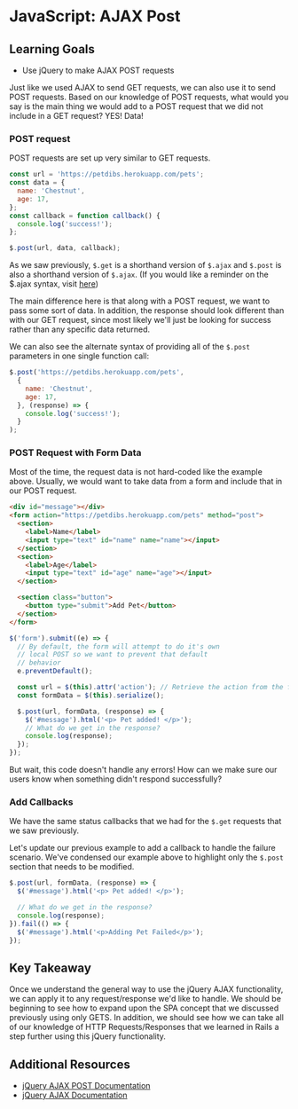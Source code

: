 # JavaScript: AJAX Post

## Learning Goals
- Use jQuery to make AJAX POST requests

Just like we used AJAX to send GET requests, we can also use it to send POST requests. Based on our knowledge of POST requests, what would you say is the main thing we would add to a POST request that we did not include in a GET request? YES! Data!

### POST request
POST requests are set up very similar to GET requests.
```javascript
const url = 'https://petdibs.herokuapp.com/pets';
const data = {
  name: 'Chestnut',
  age: 17,
};
const callback = function callback() {
  console.log('success!');
};

$.post(url, data, callback);
```

As we saw previously, `$.get` is a shorthand version of `$.ajax` and `$.post` is also a shorthand version of `$.ajax`. (If you would like a reminder on the $.ajax syntax, visit [here](http://api.jquery.com/jquery.ajax/))

The main difference here is that along with a POST request, we want to pass some sort of data. In addition, the response should look different than with our GET request, since most likely we'll just be looking for success rather than any specific data returned.

We can also see the alternate syntax of providing all of the `$.post` parameters in one single function call:
```javascript
$.post('https://petdibs.herokuapp.com/pets',
  {
    name: 'Chestnut',
    age: 17,
  }, (response) => {
    console.log('success!');
  }
);
```
### POST Request with Form Data
Most of the time, the request data is not hard-coded like the example above. Usually, we would want to take data from a form and include that in our POST request.

```html
<div id="message"></div>
<form action="https://petdibs.herokuapp.com/pets" method="post">
  <section>
    <label>Name</label>
    <input type="text" id="name" name="name"></input>
  </section>
  <section>
    <label>Age</label>
    <input type="text" id="age" name="age"></input>
  </section>

  <section class="button">
    <button type="submit">Add Pet</button>
  </section>
</form>
```

```javascript
$('form').submit((e) => {
  // By default, the form will attempt to do it's own
  // local POST so we want to prevent that default
  // behavior
  e.preventDefault();

  const url = $(this).attr('action'); // Retrieve the action from the form
  const formData = $(this).serialize();

  $.post(url, formData, (response) => {
    $('#message').html('<p> Pet added! </p>');
    // What do we get in the response?
    console.log(response);
  });
});
```

But wait, this code doesn't handle any errors! How can we make sure our users know when something didn't respond successfully?

### Add Callbacks
We have the same status callbacks that we had for the `$.get` requests that we saw previously.

Let's update our previous example to add a callback to handle the failure scenario. We've condensed our example above to highlight only the `$.post` section that needs to be modified.
```javascript
$.post(url, formData, (response) => {
  $('#message').html('<p> Pet added! </p>');

  // What do we get in the response?
  console.log(response);
}).fail(() => {
  $('#message').html('<p>Adding Pet Failed</p>');
});
```

## Key Takeaway
Once we understand the general way to use the jQuery AJAX functionality, we can apply it to any request/response we'd like to handle. We should be beginning to see how to expand upon the SPA concept that we discussed previously using only GETS. In addition, we should see how we can take all of our knowledge of HTTP Requests/Responses that we learned in Rails a step further using this jQuery functionality.

## Additional Resources
- [jQuery AJAX POST Documentation](https://api.jquery.com/jquery.post/)
- [jQuery AJAX Documentation](http://api.jquery.com/jquery.ajax/)

